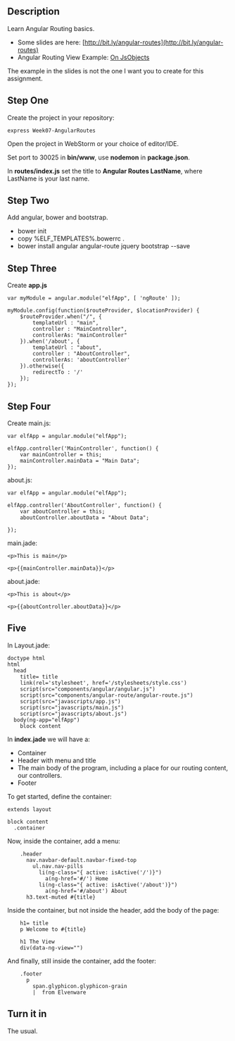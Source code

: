 ## Description

Learn Angular Routing basics.

- Some slides are here: [http://bit.ly/angular-routes](http://bit.ly/angular-routes)
- Angular Routing View Example: [On JsObjects](https://github.com/charliecalvert/JsObjects/tree/master/JavaScript/Design/AngularRoutingView)

The example in the slides is not the one I want you to create for this assignment.

## Step One

Create the project in your repository:

    express Week07-AngularRoutes

Open the project in WebStorm or your choice of editor/IDE.

Set port to 30025 in **bin/www**, use **nodemon** in **package.json**.

In **routes/index.js** set the title to **Angular Routes LastName**, where LastName is your last name.

## Step Two

Add angular, bower and bootstrap.

- bower init
- copy %ELF_TEMPLATES%\.bowerrc .
- bower install angular angular-route jquery bootstrap  --save

## Step Three

Create **app.js**

```
var myModule = angular.module("elfApp", [ 'ngRoute' ]);

myModule.config(function($routeProvider, $locationProvider) {
    $routeProvider.when("/", {
        templateUrl : "main",
        controller : "MainController",
        controllerAs: "mainController"
    }).when('/about', {
        templateUrl : "about",
        controller : "AboutController",
        controllerAs: 'aboutController'
    }).otherwise({
        redirectTo : '/'
    });
});
```

## Step Four

Create main.js:

```
var elfApp = angular.module("elfApp");

elfApp.controller('MainController', function() {
    var mainController = this;
    mainController.mainData = "Main Data";
});
```

about.js:

```
var elfApp = angular.module("elfApp");

elfApp.controller('AboutController', function() {
    var aboutController = this;
    aboutController.aboutData = "About Data";

});
```
main.jade:

```
<p>This is main</p>

<p>{{mainController.mainData}}</p>
```

about.jade:

```
<p>This is about</p>

<p>{{aboutController.aboutData}}</p>
``` 

## Five

In Layout.jade:

```
doctype html
html
  head
    title= title
    link(rel='stylesheet', href='/stylesheets/style.css')
    script(src="components/angular/angular.js")
    script(src="components/angular-route/angular-route.js")
    script(src="javascripts/app.js")
    script(src="javascripts/main.js")
    script(src="javascripts/about.js")
  body(ng-app="elfApp")
    block content
```

In **index.jade** we will have a:

- Container
- Header with menu and title
- The main body of the program, including a place for our routing content, our controllers.
- Footer

To get started, define the container:

```
extends layout

block content
  .container
```

Now, inside the container, add a menu:

```
    .header
      nav.navbar-default.navbar-fixed-top
        ul.nav.nav-pills
          li(ng-class="{ active: isActive('/')}")
            a(ng-href='#/') Home
          li(ng-class="{ active: isActive('/about')}")
            a(ng-href='#/about') About
      h3.text-muted #{title}
```

Inside the container, but not inside the header, add the body of the page:

```
    h1= title
    p Welcome to #{title}

    h1 The View
    div(data-ng-view="")
```

And finally, still inside the container, add the footer:

```
    .footer
      p
        span.glyphicon.glyphicon-grain
        |  from Elvenware
```

## Turn it in

The usual.